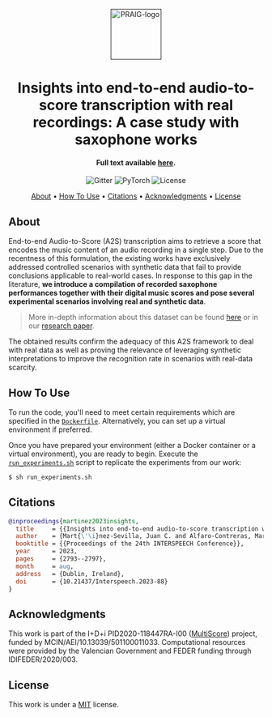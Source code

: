 <p align="center">
  <a href=""><img src="https://i.imgur.com/Iu7CvC1.png" alt="PRAIG-logo" width="100"></a>
</p>

<h1 align="center">Insights into end-to-end audio-to-score transcription with real recordings: A case study with saxophone works</h1>

<h4 align="center">Full text available <a href="https://www.isca-speech.org/archive/interspeech_2023/martinezsevilla23_interspeech.html" target="_blank">here</a>.</h4>

<p align="center">
  <img src="https://img.shields.io/badge/python-3.9.0-orange" alt="Gitter">
  <img src="https://img.shields.io/badge/PyTorch-%23EE4C2C.svg?style=flat&logo=PyTorch&logoColor=white" alt="PyTorch">
  <img src="https://img.shields.io/static/v1?label=License&message=MIT&color=blue" alt="License">
</p>


<p align="center">
  <a href="#about">About</a> •
  <a href="#how-to-use">How To Use</a> •
  <a href="#citations">Citations</a> •
  <a href="#acknowledgments">Acknowledgments</a> •
  <a href="#license">License</a>
</p>


## About

End-to-end Audio-to-Score (A2S) transcription aims to retrieve a score that encodes the music content of an audio recording in a single step. Due to the recentness of this formulation, the existing works have exclusively addressed controlled scenarios with synthetic data that fail to provide conclusions applicable to real-world cases. In response to this gap in the literature, **we introduce a compilation of recorded saxophone performances together with their digital music scores and pose several experimental scenarios involving real and synthetic data**.


> More in-depth information about this dataset can be found [here](https://grfia.dlsi.ua.es/audio-to-score/) or in our [research paper](https://grfia.dlsi.ua.es/audio-to-score/).


The obtained results confirm the adequacy of this A2S framework to deal with real data as well as proving the relevance of leveraging synthetic interpretations to improve the recognition rate in scenarios with real-data scarcity.

## How To Use

To run the code, you'll need to meet certain requirements which are specified in the [`Dockerfile`](Dockerfile). Alternatively, you can set up a virtual environment if preferred.

Once you have prepared your environment (either a Docker container or a virtual environment), you are ready to begin. Execute the [`run_experiments.sh`](run_experiments.sh) script to replicate the experiments from our work:

```bash
$ sh run_experiments.sh
```

## Citations

```bibtex
@inproceedings{martinez2023insights,
  title     = {{Insights into end-to-end audio-to-score transcription with real recordings: A case study with saxophone works}},
  author    = {Mart{\'\i}nez-Sevilla, Juan C. and Alfaro-Contreras, Mar{\'\i}a and Valero-Mas, Jose J. and Calvo-Zaragoza, Jorge},
  booktitle = {{Proceedings of the 24th INTERSPEECH Conference}},
  year      = 2023,
  pages     = {2793--2797},
  month     = aug,
  address   = {Dublin, Ireland},
  doi       = {10.21437/Interspeech.2023-88}
}
```

## Acknowledgments

This work is part of the I+D+i PID2020-118447RA-I00 ([MultiScore](https://sites.google.com/view/multiscore-project)) project, funded by MCIN/AEI/10.13039/501100011033. Computational resources were provided by the Valencian Government and FEDER funding through IDIFEDER/2020/003.

## License
This work is under a [MIT](LICENSE) license.